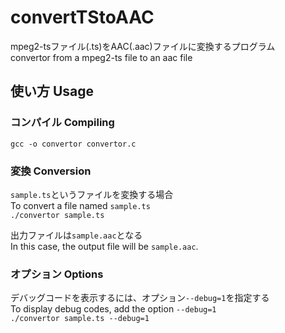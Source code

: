# convertTStoAAC  
mpeg2-tsファイル(.ts)をAAC(.aac)ファイルに変換するプログラム  
convertor from a mpeg2-ts file to an aac file  

## 使い方 Usage  
### コンパイル Compiling  
`gcc -o convertor convertor.c`  

### 変換 Conversion  
`sample.ts`というファイルを変換する場合  
To convert a file named `sample.ts`  
`./convertor sample.ts`  
  
出力ファイルは`sample.aac`となる  
In this case, the output file will be `sample.aac`.  
  
### オプション Options
デバッグコードを表示するには、オプション`--debug=1`を指定する  
  To display debug codes, add the option `--debug=1`  
`./convertor sample.ts --debug=1`  
